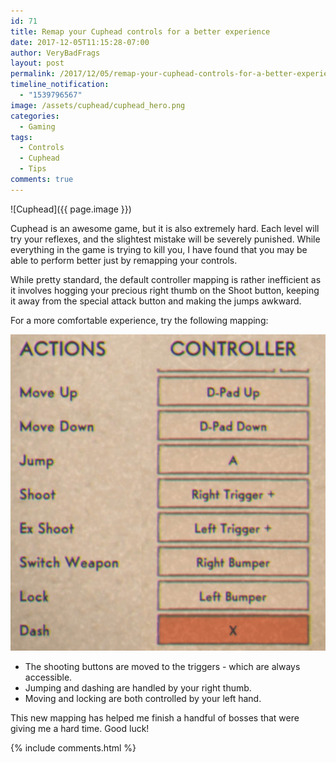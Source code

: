 ```yaml
---
id: 71
title: Remap your Cuphead controls for a better experience
date: 2017-12-05T11:15:28-07:00
author: VeryBadFrags
layout: post
permalink: /2017/12/05/remap-your-cuphead-controls-for-a-better-experience/
timeline_notification:
  - "1539796567"
image: /assets/cuphead/cuphead_hero.png
categories:
  - Gaming
tags:
  - Controls
  - Cuphead
  - Tips
comments: true
---
```

![Cuphead]({{ page.image }})

Cuphead is an awesome game, but it is also extremely hard. Each level will try your reflexes, and the slightest mistake will be severely punished. While everything in the game is trying to kill you, I have found that you may be able to perform better just by remapping your controls.

<!-- more -->

While pretty standard, the default controller mapping is rather inefficient as it involves hogging your precious right thumb on the Shoot button, keeping it away from the special attack button and making the jumps awkward.

For a more comfortable experience, try the following mapping:

![Controller Mapping](/assets/cuphead/controller.png)

* The shooting buttons are moved to the triggers - which are always accessible.
* Jumping and dashing are handled by your right thumb.
* Moving and locking are both controlled by your left hand.

This new mapping has helped me finish a handful of bosses that were giving me a hard time. Good luck!

{% include comments.html %}
